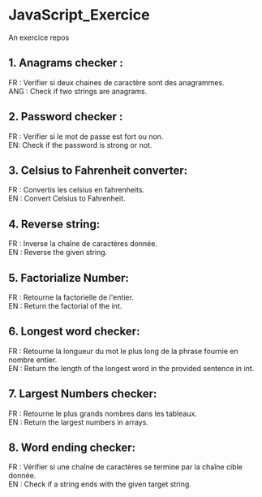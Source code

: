 # JavaScript_Exercice
An exercice repos

## 1. Anagrams checker :
FR :  Verifier si deux chaines de caractère sont des anagrammes.  
ANG : Check if two strings are anagrams.

## 2. Password checker :
FR : Verifier si le mot de passe est fort ou non.  
EN: Check if the password is strong or not. 

## 3. Celsius to Fahrenheit converter:
FR : Convertis les celsius en fahrenheits.  
EN : Convert Celsius to Fahrenheit.

## 4. Reverse string:
FR : Inverse la chaîne de caractères donnée.      
EN : Reverse the given string.

## 5. Factorialize Number:
FR : Retourne la factorielle de l'entier.      
EN : Return the factorial of the int. 

## 6. Longest word checker:
FR : Retourne la longueur du mot le plus long de la phrase fournie en nombre entier.       
EN : Return the length of the longest word in the provided sentence in int.  

## 7. Largest Numbers checker:
FR : Retourne le plus grands nombres dans les tableaux.       
EN : Return the largest numbers in arrays. 

## 8. Word ending checker:
FR : Vérifier si une chaîne de caractères se termine par la chaîne cible donnée.       
EN : Check if a string ends with the given target string.   

